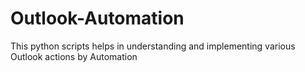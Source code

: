 # Outlook-Automation
This python scripts helps in understanding and implementing various Outlook actions by Automation
